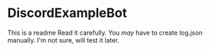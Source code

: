 # DiscordExampleBot
This is a readme
Read it carefully.
You *may* have to create log.json manually. I'm not sure, will test it later.
